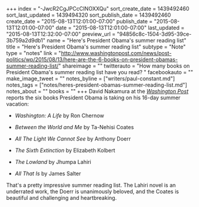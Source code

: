 +++
index = "-JwcR2CgJPCcCINOXXQu"
sort_create_date = 1439492460
sort_last_updated = 1439494320
sort_publish_date = 1439492460
create_date = "2015-08-13T12:01:00-07:00"
publish_date = "2015-08-13T12:01:00-07:00"
date = "2015-08-13T12:01:00-07:00"
last_updated = "2015-08-13T12:32:00-07:00"
preview_url = "94856c8c-1504-3d95-39ce-3b759a2d9db1"
name = "Here's President Obama's summer reading list"
title = "Here's President Obama's summer reading list"
subtype = "Note"
type = "notes"
link = "http://www.washingtonpost.com/news/post-politics/wp/2015/08/13/here-are-the-6-books-on-president-obamas-summer-reading-list/"
shareimage = ""
twitterauto = "How many books on President Obama's summer reading list have you read? "
facebookauto = ""
make_image_tweet = ""
notes_byline = ["writers/paul-constant.md"]
notes_tags = ["notes/heres-president-obamas-summer-reading-list.md"]
notes_about = ""
books = ""
+++
David Nakamura at the [*Washington Post*](http://www.washingtonpost.com/news/post-politics/wp/2015/08/13/here-are-the-6-books-on-president-obamas-summer-reading-list/) reports the six books President Obama is taking on his 16-day summer vacation:

* *Washington: A Life* by Ron Chernow

* *Between the World and Me* by Ta-Nehisi Coates

* *All The Light We Cannot See* by Anthony Doerr

* *The Sixth Extinction* by Elizabeth Kolbert

* *The Lowland* by Jhumpa Lahiri

* *All That Is* by James Salter

That's a pretty impressive summer reading list. The Lahiri novel is an underrated work, the Doerr is unanimously beloved, and the Coates is beautiful and challenging and heartbreaking.